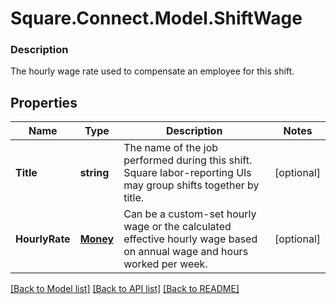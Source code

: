 # Square.Connect.Model.ShiftWage

### Description

The hourly wage rate used to compensate an employee for this shift.

## Properties

Name | Type | Description | Notes
------------ | ------------- | ------------- | -------------
**Title** | **string** | The name of the job performed during this shift. Square labor-reporting UIs may group shifts together by title. | [optional] 
**HourlyRate** | [**Money**](Money.md) | Can be a custom-set hourly wage or the calculated effective hourly wage based on annual wage and hours worked per week. | [optional] 



[[Back to Model list]](../README.md#documentation-for-models) [[Back to API list]](../README.md#documentation-for-api-endpoints) [[Back to README]](../README.md)

